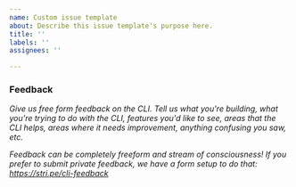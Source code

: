 ```yaml
---
name: Custom issue template
about: Describe this issue template's purpose here.
title: ''
labels: ''
assignees: ''

---
```


### Feedback
_Give us free form feedback on the CLI. Tell us what you're building, what you're trying to do with the CLI, features you'd like to see, areas that the CLI helps, areas where it needs improvement, anything confusing you saw, etc._

_Feedback can be completely freeform and stream of consciousness! If you prefer to submit private feedback, we have a form setup to do that: https://stri.pe/cli-feedback_
